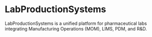 # LabProductionSystems
LabProductionSystems is a unified platform for pharmaceutical labs integrating Manufacturing Operations (MOM), LIMS, PDM, and R&amp;D.
